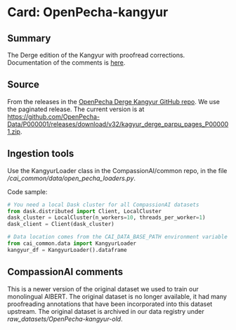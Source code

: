 # Card: OpenPecha-kangyur

## Summary

The Derge edition of the Kangyur with proofread corrections. Documentation of the comments is [here](https://github.com/OpenPecha/P000001/blob/master/docs/README.md).

## Source

From the releases in the [OpenPecha Derge Kangyur GitHub repo](https://github.com/OpenPecha/P000001). We use the paginated release. The current version is at <https://github.com/OpenPecha-Data/P000001/releases/download/v32/kagyur_derge_parpu_pages_P000001.zip>.

## Ingestion tools

Use the KangyurLoader class in the CompassionAI/common repo, in the file _/cai_common/data/open_pecha_loaders.py_.

Code sample:

```python
# You need a local Dask cluster for all CompassionAI datasets
from dask.distributed import Client, LocalCluster
dask_cluster = LocalCluster(n_workers=10, threads_per_worker=1)
dask_client = Client(dask_cluster)

# Data location comes from the CAI_DATA_BASE_PATH environment variable
from cai_common.data import KangyurLoader
kangyur_df = KangyurLoader().dataframe
```

## CompassionAI comments

This is a newer version of the original dataset we used to train our monolingual AlBERT. The original dataset is no longer available, it had many proofreading annotations that have been incorporated into this dataset upstream. The original dataset is archived in our data registry under _raw_datasets/OpenPecha-kangyur-old_.
